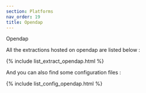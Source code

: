 ```yaml
---
section: Platforms
nav_order: 19
title: Opendap
---
```


Opendap

All the extractions hosted on opendap are listed below :

{% include list_extract_opendap.html %}


And you can also find some configuration files :

{% include list_config_opendap.html %}



